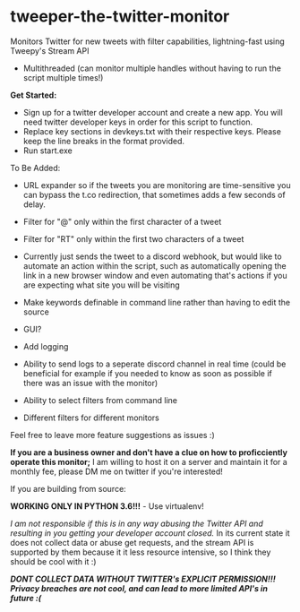 # tweeper-the-twitter-monitor
Monitors Twitter for new tweets with filter capabilities, lightning-fast using Tweepy's Stream API
 - Multithreaded (can monitor multiple handles without having to run the script multiple times!)

**Get Started:**

 - Sign up for a twitter developer account and create a new app. You will need twitter developer keys in order for this script to function.
 - Replace key sections in devkeys.txt with their respective keys. Please keep the line breaks in the format provided.
 - Run start.exe

To Be Added:
 - URL expander so if the tweets you are monitoring are time-sensitive you can bypass the t.co redirection, that sometimes adds a few seconds of delay.
  
 - Filter for "@" only within the first character of a tweet
 
 - Filter for "RT" only within the first two characters of a tweet
 
 - Currently just sends the tweet to a discord webhook, but would like to automate an action within the script, such as automatically opening the link in a new browser window and even automating that's actions if you are expecting what site you will be visiting
 
 - Make keywords definable in command line rather than having to edit the source
 
 - GUI?

 - Add logging

 - Ability to send logs to a seperate discord channel in real time (could be beneficial for example if you needed to know as soon as possible if there was an issue with the monitor)

 - Ability to select filters from command line

 - Different filters for different monitors

Feel free to leave more feature suggestions as issues :)

**If you are a business owner and don't have a clue on how to proficciently operate this monitor;** I am willing to host it on a server and maintain it for a monthly fee, please DM me on twitter if you're interested!


If you are building from source:

**WORKING ONLY IN PYTHON 3.6!!!** - Use virtualenv!

*I am not responsible if this is in any way abusing the Twitter API and resulting in you getting your developer account closed.* In its current state it does not collect data or abuse get requests, and the stream API is supported by them because it it less resource intensive, so I think they should be cool with it :) 

***DONT COLLECT DATA WITHOUT TWITTER's EXPLICIT PERMISSION!!! Privacy breaches are not cool, and can lead to more limited API's in future :(***

